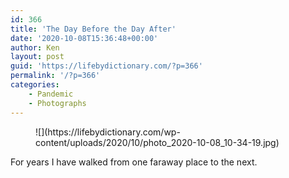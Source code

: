 ```yaml
---
id: 366
title: 'The Day Before the Day After'
date: '2020-10-08T15:36:48+00:00'
author: Ken
layout: post
guid: 'https://lifebydictionary.com/?p=366'
permalink: '/?p=366'
categories:
    - Pandemic
    - Photographs
---
```


<figure class="wp-block-image size-large">![](https://lifebydictionary.com/wp-content/uploads/2020/10/photo_2020-10-08_10-34-19.jpg)</figure>For years I have walked from one faraway place to the next.